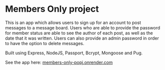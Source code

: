 # Members Only project

This is an app which allows users to sign up for an account to post messages to a message board. Users who are able to provide the password for member status are able to see the author of each post, as well as the date that it was written. Users can also provide an admin password in order to have the option to delete messages.

Built using Express, NodeJS, Passport, Bcrypt, Mongoose and Pug.

See the app here: <a href="https://members-only-popj.onrender.com/" target="_blank">members-only-popj.onrender.com</a>
